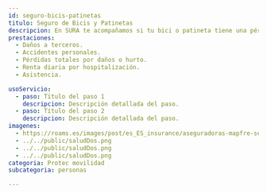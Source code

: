 ```yaml
---
id: seguro-bicis-patinetas​​
titulo: Seguro de Bicis y Patinetas​​
descripcion: En SURA te acompañamos si tu bici o patineta tiene una pérdida total por robo o daños y si tienes un incidente o sufres un accidente estando solo contra un objeto o persona. Para ello, activamos las asistencias que tenemos a tu disposición. Además, cuidamos de tu vehículo el Centro de Servicios SURA o de forma virtual con la asesoría de nuestros expertos para orientarte en temas de postura, acondicionamiento físico y consultoría mecánica. Si eres asegurado de SURA de cualquier solución, recibes dos alistamientos gratuitos para bici durante el año y 50 % de descuento en bike fit. Esto también aplica si tu bici es eléctrica.
prestaciones: 
  - Daños a terceros.
  - Accidentes personales.
  - Pérdidas totales por daños o hurto.
  - Renta diaria por hospitalización.
  - Asistencia.

usoServicio:
  - paso: Título del paso 1
    descripcion: Descripción detallada del paso.
  - paso: Título del paso 2
    descripcion: Descripción detallada del paso.
imagenes:
  - https://roams.es/images/post/es_ES_insurance/aseguradoras-mapfre-seguro-bicicleta.jpg
  - ../../public/saludDos.png
  - ../../public/saludDos.png
  - ../../public/saludDos.png
categoria: Protec movilidad
subcategoria: personas

---
```

